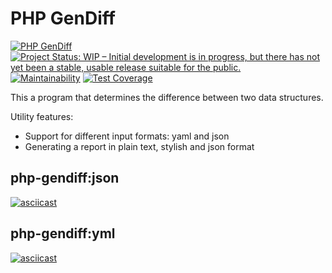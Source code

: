 # PHP GenDiff
[![PHP GenDiff](https://github.com/nikitovskij/php-gendiff/workflows/PHP%20GenDiff/badge.svg?branch=master)](https://github.com/nikitovskij/php-gendiff/actions)
[![Project Status: WIP – Initial development is in progress, but there has not yet been a stable, usable release suitable for the public.](https://www.repostatus.org/badges/latest/wip.svg)](https://www.repostatus.org/#wip)
[![Maintainability](https://api.codeclimate.com/v1/badges/49b443ed2897d6babf08/maintainability)](https://codeclimate.com/github/nikitovskij/php-gendiff/maintainability)
[![Test Coverage](https://api.codeclimate.com/v1/badges/49b443ed2897d6babf08/test_coverage)](https://codeclimate.com/github/nikitovskij/php-gendiff/test_coverage)

This a program that determines the difference between two data structures.

Utility features:
- Support for different input formats: yaml and json
- Generating a report in plain text, stylish and json format

## php-gendiff:json
[![asciicast](https://asciinema.org/a/bguI3dSGS0Oucj41LmGyWx6aC.svg)](https://asciinema.org/a/bguI3dSGS0Oucj41LmGyWx6aC)

## php-gendiff:yml
[![asciicast](https://asciinema.org/a/lQ5YZJ1YkaQFT37Y1NADuiFwh.svg)](https://asciinema.org/a/lQ5YZJ1YkaQFT37Y1NADuiFwh)